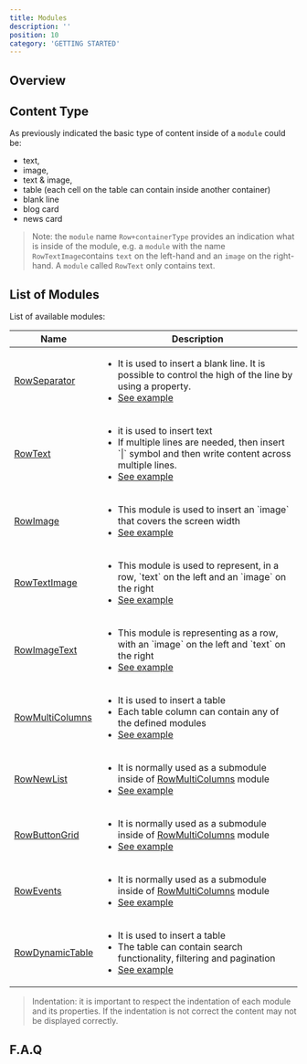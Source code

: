 ```yaml
---
title: Modules
description: ''
position: 10
category: 'GETTING STARTED'
---
```

## Overview
## Content Type
As previously indicated the basic type of content inside of a `module` could be:

* text,
* image,
* text & image,
* table (each cell on the table can contain inside another container)
* blank line
* blog card
* news card

> Note: the `module` name `Row+containerType` provides an indication what is inside of the module, e.g. a `module` with the name `RowTextImage`contains `text` on the left-hand and an `image` on the right-hand. A `module` called `RowText` only contains text.

## List of Modules
List of available modules:

<table>
<thead>
      <tr>
            <th>Name</th>
            <th>Description</th>
      </tr>
</thead>
<tbody>
      <tr>
            <td><a href="./#rowseparator" target="_blank">RowSeparator</a></td>
            <td><ul>
                  <li>It is used to insert a blank line. It is possible to control the high of the line by using a property.</li>
                  <li><a href="#rowseparator" >See example</a></li>
                </ul>
            </td>
      </tr>
      <tr>
            <td><a href="./#rowtext" target="_blank">RowText</a></td>
            <td><ul>
                  <li>it is used to insert text</li>
                  <li>If multiple lines are needed, then insert `|` symbol and then write content across multiple lines.</li>
                  <li><a href="#rowtex" >See example</a></li>
                </ul>
            </td>
      </tr>
      <tr>
            <td><a href="./#rowimage" target="_blank">RowImage</a></td>
            <td>
                  <ul>
                        <li>This module is used to insert an `image` that covers the screen width</li>
                        <li><a href="#rowimage" >See example</a></li>
                  </ul>
            </td>
      </tr>
      <tr>
            <td><a href="./#rowtextimage" target="_blank">RowTextImage</a></td>
            <td>
                  <ul>
                        <li>This module is used to represent, in a row, `text` on the left and an `image` on the right </li>
                        <li><a href="#rowteximage" >See example</a></li>
                  </ul>
            </td>
      </tr>
      <tr>
            <td><a href="./#rowimagetext" target="_blank">RowImageText</a></td>
            <td>
                  <ul>
                        <li>This module is representing as a row, with an `image` on the left and `text` on the right</li>
                        <li><a href="#rowimagetext" >See example</a></li>
                  </ul>
            </td>
      </tr>
      <tr>
            <td><a href="./#rowmulticolumns" target="_blank">RowMultiColumns</a></td>
            <td><ul>
                  <li>It is used to insert a table</li>
                  <li>Each table column can contain any of the defined modules</li>
                  <li><a href="#rowmulticolumns" >See example</a></li>
                </ul>
            </td>
      </tr>
      <tr>
            <td><a href="./#rownewlist" target="_blank">RowNewList</a></td>
            <td>
                  <ul>
                        <li>It is normally used as a submodule inside of <a href="./#rowmulticolumns" target="_blank">RowMultiColumns</a> module</li>
                        <li><a href="#rownewlist" >See example</a></li>
                  </ul>
            </td>
      </tr>
      <tr>
            <td><a href="./#rowbuttongrid" target="_blank">RowButtonGrid</a></td>
            <td>
                  <ul>
                        <li>It is normally used as a submodule inside of <a href="./#rowmulticolumns" target="_blank">RowMultiColumns</a> module</li>
                        <li><a href="#rowbuttongrid" >See example</a></li>
                  </ul>
            </td>
      </tr>
      <tr>
            <td><a href="./#rowevents" target="_blank">RowEvents</a></td>
            <td>
                  <ul>
                        <li>It is normally used as a submodule inside of <a href="./#rowmulticolumns" target="_blank">RowMultiColumns</a> module</li>
                        <li><a href="#rowevents">See example</a></li>
                  </ul>
            </td>
      </tr>
      <tr>
            <td><a href="./#rowdynamictable" target="_blank">RowDynamicTable</a></td>
            <td>
                  <ul>
                        <li>It is used to insert a table</li>
                        <li>The table can contain search functionality, filtering and pagination</li>
                        <li><a href="#rowdynamictable">See example</a></li>
                  </ul>
            </td>
      </tr>
</tbody>
</table>

> Indentation: it is important to respect the indentation of each module and its properties. If the indentation is not correct the content may not be displayed correctly.

## F.A.Q